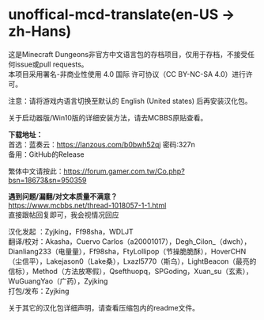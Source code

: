 # unoffical-mcd-translate(en-US → zh-Hans)
这是Minecraft Dungeons非官方中文语言包的存档项目，仅用于存档，不接受任何issue或pull requests。  
本项目采用署名-非商业性使用 4.0 国际 许可协议（CC BY-NC-SA 4.0）进行许可。  

注意：请将游戏内语言切换至默认的 English (United states) 后再安装汉化包。  

关于启动器版/Win10版的详细安装方法，请去MCBBS原贴查看。  

**下载地址：**  
首选：蓝奏云：https://lanzous.com/b0bwh52qj  密码:327n  
备用：GitHub的Release  

繁体中文请按此：https://forum.gamer.com.tw/Co.php?bsn=18673&sn=950359  

**遇到问题/漏翻/对文本质量不满意？**  
https://www.mcbbs.net/thread-1018057-1-1.html  
直接跟帖回复即可，我会视情况回应
  
汉化发起 ：Zyjking，Ff98sha，WDLJT  
翻译/校对：Akasha，Cuervo Carlos（a20001017），Degh_Cilon_（dwch），Dianliang233（电量量），Ff98sha，FtyLollipop（节操脆脆酥），HoverCHN（尘信平），Lakejason0（Lake桑），Lxazl5770（斯乌），LightBeacon（最亮的信标），Method（方法放寒假），Qsefthuopq，SPGoding，Xuan_su（玄素），WuGuangYao（广药），Zyjking  
打包/发布：Zyjking  

关于其它的汉化包详细声明，请查看压缩包内的readme文件。
